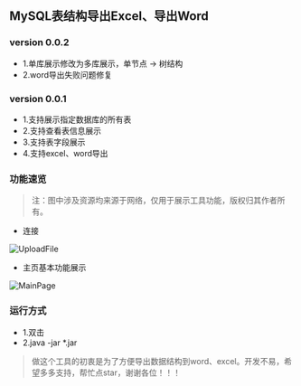 ## MySQL表结构导出Excel、导出Word

### version 0.0.2
* 1.单库展示修改为多库展示，单节点 -> 树结构
* 2.word导出失败问题修复

### version 0.0.1
* 1.支持展示指定数据库的所有表
* 2.支持查看表信息展示
* 3.支持表字段展示
* 4.支持excel、word导出

### 功能速览
> 注：图中涉及资源均来源于网络，仅用于展示工具功能，版权归其作者所有。

+ 连接

![UploadFile](https://github.com/Zhuoyuan1/MySQLToWordOrExcel/blob/main/image/login.jpg?raw=true)

+ 主页基本功能展示

![MainPage](https://github.com/Zhuoyuan1/MySQLToWordOrExcel/blob/main/image/home.jpg?raw=true)


### 运行方式

* 1.双击
* 2.java -jar *.jar

> 做这个工具的初衷是为了方便导出数据结构到word、excel。开发不易，希望多多支持，帮忙点star，谢谢各位！！！
